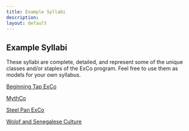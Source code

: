 ```yaml
---
title: Example Syllabi
description:
layout: default
---
```

## Example Syllabi
These syllabi are complete, detailed, and represent some of the unique classes and/or staples of the ExCo program. Feel free to use them as models for your own syllabus.

<a href="https://drive.google.com/file/d/1BNVoFldirnvoOaZupKIygjckv4c-EZ0N/view"> Beginning Tap ExCo </a>

<a href="https://drive.google.com/file/d/1VIaAYB6izHl7mYLWqpb6ozkj4lAU-uHr/view"> MythCo </a>

<a href="https://docs.google.com/document/d/1vdlWbwc8J53WcrpCq5C0Ji8Zpwr3dQAAb3-nobunzt4/edit#"> Steel Pan ExCo </a>

<a href="https://drive.google.com/file/d/1WZ0h51PUv46ETAonEDmM7sNW3pSqY6GS/view"> Wolof and Senegalese Culture </a>
